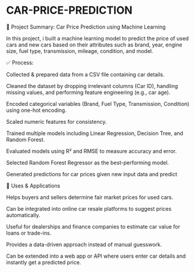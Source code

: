 # CAR-PRICE-PREDICTION

🔹 Project Summary: Car Price Prediction using Machine Learning

In this project, i built a machine learning model to predict the price of used cars and new cars based on their attributes such as brand, year, engine size, fuel type, transmission, mileage, condition, and model.

✅ Process:

Collected & prepared data from a CSV file containing car details.

Cleaned the dataset by dropping irrelevant columns (Car ID), handling missing values, and performing feature engineering (e.g., car age).

Encoded categorical variables (Brand, Fuel Type, Transmission, Condition) using one-hot encoding.

Scaled numeric features for consistency.

Trained multiple models including Linear Regression, Decision Tree, and Random Forest.

Evaluated models using R² and RMSE to measure accuracy and error.

Selected Random Forest Regressor as the best-performing model.

Generated predictions for car prices given new input data and predict

🎯 Uses & Applications

Helps buyers and sellers determine fair market prices for used cars.

Can be integrated into online car resale platforms to suggest prices automatically.

Useful for dealerships and finance companies to estimate car value for loans or trade-ins.

Provides a data-driven approach instead of manual guesswork.

Can be extended into a web app or API where users enter car details and instantly get a predicted price.
